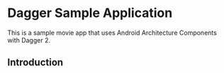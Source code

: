 Dagger Sample Application
===========================================================

This is a sample movie app that uses Android Architecture Components with Dagger 2.

Introduction
-------------